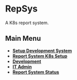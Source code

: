 # RepSys

A K8s report system.

## Main Menu

- **[Setup Development System](./development/report_system/setup_dev_system/setup_dev_system.md)**
- **[Report System K8s Setup](./k8s/report-system-install.md)**
- **[Development](./development/report_system/menu.md)**
- **[IT Admin](./it_admin/it_admin.md)**
- **[Report System Status](./development/status/complete/report_system_status_src.md)**
